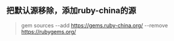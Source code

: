## 把默认源移除，添加ruby-china的源
> gem sources --add https://gems.ruby-china.org/ --remove https://rubygems.org/  

